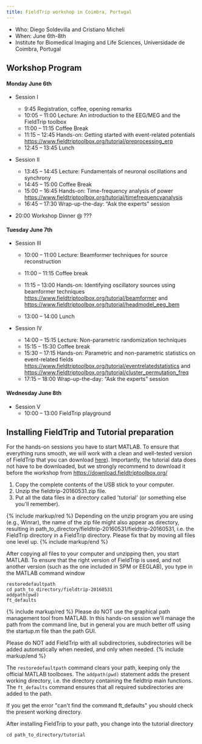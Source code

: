 ```yaml
---
title: FieldTrip workshop in Coimbra, Portugal
---
```


- Who: Diego Soldevilla and Cristiano Micheli
- When: June 6th-8th
- Institute for Biomedical Imaging and Life Sciences, Universidade de Coimbra, Portugal

## Workshop Program

#### Monday June 6th

- Session I

  - 9:45 Registration, coffee, opening remarks
  - 10:05 – 11:00 Lecture: An introduction to the EEG/MEG and the FieldTrip toolbox
  - 11:00 – 11:15 Coffee Break
  - 11:15 – 12:45 Hands-on: Getting started with event-related potentials <https://www.fieldtriptoolbox.org/tutorial/preprocessing_erp>
  - 12:45 – 13:45 Lunch

- Session II

  - 13:45 – 14:45 Lecture: Fundamentals of neuronal oscillations and synchrony
  - 14:45 – 15:00 Coffee Break
  - 15:00 – 16:45 Hands-on: Time-frequency analysis of power <https://www.fieldtriptoolbox.org/tutorial/timefrequencyanalysis>
  - 16:45 – 17:30 Wrap-up-the-day: “Ask the experts” session

- 20:00 Workshop Dinner @ ???

#### Tuesday June 7th

- Session III

  - 10:00 – 11:00 Lecture: Beamformer techniques for source reconstruction
  - 11:00 – 11:15 Coffee break
  - 11:15 – 13:00 Hands-on: Identifying oscillatory sources using beamformer techniques <https://www.fieldtriptoolbox.org/tutorial/beamformer> and <https://www.fieldtriptoolbox.org/tutorial/headmodel_eeg_bem>

  - 13:00 – 14:00 Lunch

- Session IV
  - 14:00 – 15:15 Lecture: Non-parametric randomization techniques
  - 15:15 – 15:30 Coffee break
  - 15:30 – 17:15 Hands-on: Parametric and non-parametric statistics on event-related fields <https://www.fieldtriptoolbox.org/tutorial/eventrelatedstatistics> and <https://www.fieldtriptoolbox.org/tutorial/cluster_permutation_freq>
  - 17:15 – 18:00 Wrap-up-the-day: “Ask the experts” session

#### Wednesday June 8th

- Session V
  - 10:00 – 13:00 FieldTrip playground

## Installing FieldTrip and Tutorial preparation

For the hands-on sessions you have to start MATLAB. To ensure that everything runs smooth, we will work with a clean and well-tested version of FieldTrip that you can download [here](https://www.dropbox.com/sh/4kvs5hvwkjqp07v/AAApX5HS-iilo5xvyH9y9IpTa?dl=0)). Importantly, the tutorial data does not have to be downloaded, but we strongly recommend to download it before the workshop from <https://download.fieldtriptoolbox.org/>

1.  Copy the complete contents of the USB stick to your computer.
2.  Unzip the fieldtrip-20160531.zip file.
3.  Put all the data files in a directory called 'tutorial' (or something else you'll remember).

{% include markup/red %}
Depending on the unzip program you are using (e.g., Winrar), the name of the zip file might also appear as directory, resulting in path_to_directory/fieldtrip-20160531/fieldtrip-20160531, i.e. the FieldTrip directory in a FieldTrip directory. Please fix that by moving all files one level up.
{% include markup/end %}

After copying all files to your computer and unzipping then, you start MATLAB. To ensure that the right version of FieldTrip is used, and not another version (such as the one included in SPM or EEGLAB), you type in the MATLAB command window

    restoredefaultpath
    cd path_to_directory/fieldtrip-20160531
    addpath(pwd)
    ft_defaults

{% include markup/red %}
Please do NOT use the graphical path management tool from MATLAB. In this hands-on session we'll manage the path from the command line, but in general you are much better off using the startup.m file than the path GUI.

Please do NOT add FieldTrip with all subdirectories, subdirectories will be added automatically when needed, and only when needed.
{% include markup/end %}

The `restoredefaultpath` command clears your path, keeping only the
official MATLAB toolboxes. The `addpath(pwd)` statement adds the
present working directory, i.e. the directory containing the fieldtrip
main functions. The `ft_defaults` command ensures that all required
subdirectories are added to the path.

If you get the error "can't find the command ft_defaults" you should check the present working directory.

After installing FieldTrip to your path, you change into the tutorial directory

    cd path_to_directory/tutorial
